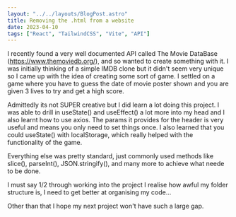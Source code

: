 ```yaml
---
layout: "../../layouts/BlogPost.astro"
title: Removing the .html from a website
date: 2023-04-10
tags: ["React", "TailwindCSS", "Vite", "API"]
---
```


I recently found a very well documented API called The Movie DataBase (https://www.themoviedb.org/), and so wanted to create something with it. I was initially thinking of a simple IMDB clone but it didn't seem very unique so I came up with the idea of creating some sort of game. I settled on a game where you have to guess the date of movie poster shown and you are given 3 lives to try and get a high score. 

Admittedly its not SUPER creative but I did learn a lot doing this project. I was able to drill in useState() and useEffect() a lot more into my head and I also learnt how to use axios. The params it provides for the header is very useful and means you only need to set things once. I also learned that you could useState() with localStorage, which really helped with the functionality of the game. 

Everything else was pretty standard, just commonly used methods like slice(), parseInt(), JSON.stringify(), and many more to achieve what neede to be done.

I must say 1/2 through working into the project I realise how awful my folder structure is, I need to get better at organising my code...

Other than that I hope my next project won't have such a large gap.